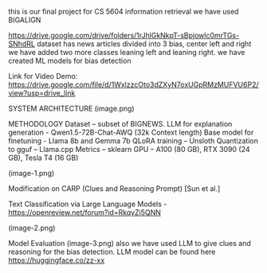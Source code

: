 this is our final project for CS 5604 information retrieval 
we have used BIGALIGN

https://drive.google.com/drive/folders/1rJhlGkNkpT-sBpjowlc0mrTGs-SNhdRL
dataset has news articles divided into 3 bias, center left and right 
we have added two more classes leaning left and leaning right. 
we have created ML models for bias detection

Link for Video Demo:
https://drive.google.com/file/d/1WxlzzcOto3dZXyN7oxUGpRMzMUFVU6P2/view?usp=drive_link

SYSTEM ARCHITECTURE
(image.png)

METHODOLOGY
Dataset – subset of BIGNEWS.
LLM for explanation generation - Qwen1.5-72B-Chat-AWQ (32k Context length)
Base model for finetuning - Llama 8b and Gemma 7b
QLoRA training – Unsloth
Quantization to gguf – Llama.cpp
Metrics – sklearn
GPU – A100 (80 GB), RTX 3090 (24 GB), Tesla T4 (16 GB)

(image-1.png)

Modification on CARP (Clues and Reasoning Prompt) [Sun et al.]

Text Classification via Large Language Models -https://openreview.net/forum?id=RkqyZj5QNN

(image-2.png)

Model Evaluation
(image-3.png)
also we have used LLM to give clues and reasoning for the bias detection.
LLM model can be found here 
https://huggingface.co/zz-xx
